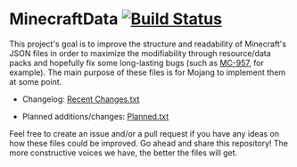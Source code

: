 # MinecraftData [![Build Status](https://travis-ci.org/FVbico/MinecraftData.svg?branch=master)](https://travis-ci.org/FVbico/MinecraftData)

This project's goal is to improve the structure and readability of Minecraft's JSON files in order to maximize the modifiability through resource/data packs and hopefully fix some long-lasting bugs (such as [MC-957](https://bugs.mojang.com/browse/MC-957), for example). The main purpose of these files is for Mojang to implement them at some point.

* Changelog: [Recent Changes.txt](https://github.com/FVbico/MinecraftData/blob/master/Recent%20Changes.txt)

* Planned additions/changes: [Planned.txt](https://github.com/FVbico/MinecraftData/blob/master/Planned.txt)

Feel free to create an issue and/or a pull request if you have any ideas on how these files could be improved.
Go ahead and share this repository! The more constructive voices we have, the better the files will get.
